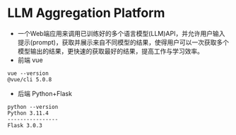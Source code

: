 # LLM Aggregation Platform
* 一个Web端应用来调用已训练好的多个语言模型(LLM)API，并允许用户输入提示(prompt)，获取并展示来自不同模型的结果，使得用户可以一次获取多个模型输出的结果，更快速的获取最好的结果，提高工作与学习效率。
* 前端 vue
```
vue --version
@vue/cli 5.0.8
```
* 后端 Python+Flask
```
python --version
Python 3.11.4
----------------
Flask 3.0.3
```
